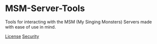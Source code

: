 # MSM-Server-Tools
Tools for interacting with the MSM (My Singing Monsters) Servers made with ease of use in mind.

[License](https://github.com/riotschoolacc/MSM-Server-Tools/LICENSE)
[Security](https://github.com/riotschoolacc/MSM-Server-Tools/SECURITY.md)
